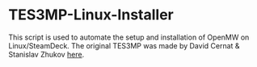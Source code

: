 # TES3MP-Linux-Installer
This script is used to automate the setup and installation of OpenMW on Linux/SteamDeck.
The original TES3MP was made by David Cernat & Stanislav Zhukov [here]([https://pages.github.com/](https://github.com/TES3MP/TES3MP)https://github.com/TES3MP/TES3MP).
